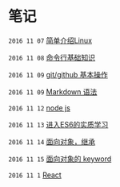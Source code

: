 #  笔记
`2016 11 07`
[简单介绍Linux](./da/1107.md)


`2016 11 08`
[命令行基础知识](./da/1108.md)


`2016 11 09`
[git/github 基本操作](./da/1109.md)

`2016 11 09`
[Markdown 语法](./da/down.md)

`2016 11 12`
[node js](./da/1112.md)

`2016 11 13`
[进入ES6的实质学习](./da/1113.md)

`2016 11 14`
[面向对象，继承](./da/1114.md)

`2016 11 15`
[面向对象的 keyword](./da/1115.md)

`2016 11 1`
[React](./da/1116.md)
